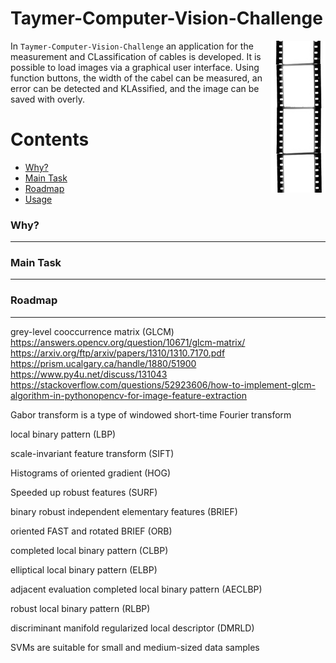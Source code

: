 # Taymer-Computer-Vision-Challenge


<img src="https://github.com/JoMe92/Film_Developing/blob/main/files/1336252_0504a.png" align="right"
     alt="img" >
     
In `Taymer-Computer-Vision-Challenge` an application for the measurement and CLassification of cables is developed. It is possible to load images via a graphical user interface. Using function buttons, the width of the cabel can be measured, an error can be detected and KLAssified, and the image can be saved with overly.


Contents
========

 * [Why?](#why)
 * [Main Task](#main-task)
 * [Roadmap](#roadmap)
 * [Usage](#usage)
 <!--- * [Installation](#installation) --->

### Why?
---


### Main Task
---




### Roadmap 
---

grey-level cooccurrence matrix (GLCM)
https://answers.opencv.org/question/10671/glcm-matrix/
https://arxiv.org/ftp/arxiv/papers/1310/1310.7170.pdf
https://prism.ucalgary.ca/handle/1880/51900
https://www.py4u.net/discuss/131043
https://stackoverflow.com/questions/52923606/how-to-implement-glcm-algorithm-in-pythonopencv-for-image-feature-extraction

Gabor transform is a type of windowed short-time Fourier transform

local binary pattern (LBP)

scale-invariant feature transform (SIFT) 

Histograms of oriented gradient (HOG) 

Speeded up robust features (SURF) 

binary robust independent elementary features (BRIEF)

oriented FAST and rotated BRIEF (ORB)

completed local binary pattern (CLBP)

elliptical local binary pattern (ELBP) 

adjacent evaluation completed local binary pattern (AECLBP)

robust local binary pattern (RLBP)

 discriminant manifold regularized local descriptor (DMRLD) 

SVMs are suitable for small and medium-sized data samples 